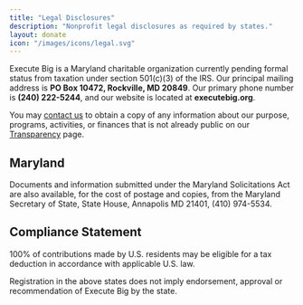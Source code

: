 ```yaml
---
title: "Legal Disclosures"
description: "Nonprofit legal disclosures as required by states." 
layout: donate
icon: "/images/icons/legal.svg"
---
```


Execute Big is a Maryland charitable organization currently pending formal status from taxation under section 501(c)(3) of the IRS. Our principal mailing address is **PO Box 10472, Rockville, MD 20849**. Our primary phone number is **(240) 222-5244**, and our website is located at **executebig.org**. 

You may [contact us](/contact) to obtain a copy of any information about our purpose, programs, activities, or finances that is not already public on our [Transparency](/transparency) page. 

## Maryland

Documents and information submitted under the Maryland Solicitations Act are also available, for the cost of postage and copies, from the Maryland Secretary of State, State House, Annapolis MD 21401, (410) 974-5534.

## Compliance Statement

100% of contributions made by U.S. residents may be eligible for a tax deduction in accordance with applicable U.S. law.

Registration in the above states does not imply endorsement, approval or recommendation of Execute Big by the state.